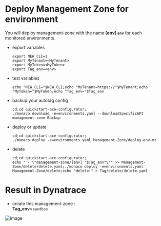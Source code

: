 # Deploy Management Zone for environment


You will deploy management-zone with the name **[env] `env`** for each monitored environments.


- export variables

      export NEW_CLI=1
      export MyTenant=<MyTenant>
      export MyToken=<MyToken>
      export Tag_env=<env>

- test variables

      echo "NEW_CLI="$NEW_CLI;echo "MyTenant=https://"$MyTenant;echo "MyToken="$MyToken;echo "Tag_env="$Tag_env
     
- backup your autotag config

      cd;cd quickstart-ace-configurator;
      ./monaco download -e=environments.yaml --downloadSpecificAPI management-zone Backup

- deploy or update

      cd;cd quickstart-ace-configurator;
      ./monaco deploy -e=environments.yaml Management-Zone/deploy-env-mz
      
- delete

      cd;cd quickstart-ace-configurator;
      echo " - \"management-zone/[env] "$Tag_env"\"" >> Management-Zone/delete/delete.yaml;./monaco deploy -e=environments.yaml Management-Zone/delete;echo "delete:" > Tag/delete/delete.yaml


# Result in Dynatrace 
- create this management-zone :  
       **Tag_env**=`sandbox`  
   
![image](https://user-images.githubusercontent.com/40337213/121814717-c053fd80-cc72-11eb-81fd-61302cd28b22.png)


